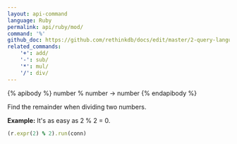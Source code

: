 ```yaml
---
layout: api-command 
language: Ruby
permalink: api/ruby/mod/
command: '%'
github_doc: https://github.com/rethinkdb/docs/edit/master/2-query-language/api/ruby/math-and-logic/mod.md
related_commands:
    '+': add/
    '-': sub/
    '*': mul/
    '/': div/
---
```


{% apibody %}
number % number → number
{% endapibody %}

Find the remainder when dividing two numbers.

__Example:__ It's as easy as 2 % 2 = 0.

```rb
(r.expr(2) % 2).run(conn)
```


